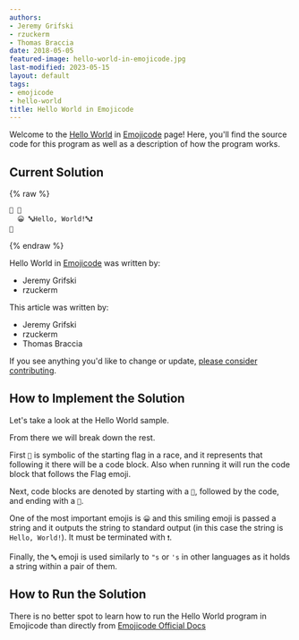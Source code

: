 ```yaml
---
authors:
- Jeremy Grifski
- rzuckerm
- Thomas Braccia
date: 2018-05-05
featured-image: hello-world-in-emojicode.jpg
last-modified: 2023-05-15
layout: default
tags:
- emojicode
- hello-world
title: Hello World in Emojicode
---
```


Welcome to the [Hello World](https://sampleprograms.io/projects/hello-world) in [Emojicode](https://sampleprograms.io/languages/emojicode) page! Here, you'll find the source code for this program as well as a description of how the program works.

## Current Solution

{% raw %}

```emojicode
🏁 🍇
  😀 🔤Hello, World!🔤❗️
🍉

```

{% endraw %}

Hello World in [Emojicode](https://sampleprograms.io/languages/emojicode) was written by:

- Jeremy Grifski
- rzuckerm

This article was written by:

- Jeremy Grifski
- rzuckerm
- Thomas Braccia

If you see anything you'd like to change or update, [please consider contributing](https://github.com/TheRenegadeCoder/sample-programs).

## How to Implement the Solution

Let's take a look at the Hello World sample.

From there we will break down the rest. 

First `🏁` is symbolic of the starting flag in a race, and it represents that following it there will be a code block. Also when running it will run the code block that follows the Flag emoji.

Next, code blocks are denoted by starting with a `🍇`, followed by the code, and ending with a `🍉`.

One of the most important emojis is `😀` and this smiling emoji is passed a string and it outputs the string to standard output (in this case the string is `Hello, World!`). It must be terminated with `❗️`.

Finally, the `🔤` emoji is used similarly to `"s` or `'s` in other languages as it holds a string within a pair of them.


## How to Run the Solution

There is no better spot to learn how to run the Hello World program in Emojicode than directly from [Emojicode Official Docs][1]

[1]: https://www.emojicode.org/docs/
